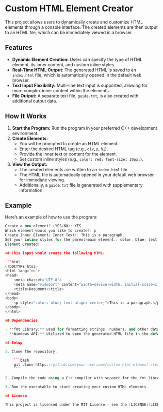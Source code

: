 # Custom HTML Element Creator

This project allows users to dynamically create and customize HTML elements through a console interface. The created elements are then output to an HTML file, which can be immediately viewed in a browser.

## Features

- **Dynamic Element Creation:** Users can specify the type of HTML element, its inner content, and custom inline styles.
- **Real-Time HTML Output:** The generated HTML is saved to an `index.html` file, which is automatically opened in the default web browser.
- **Text Input Flexibility:** Multi-line text input is supported, allowing for more complex inner content within the elements.
- **File Output:** A separate text file, `guide.txt`, is also created with additional output data.

## How It Works

1. **Start the Program:** Run the program in your preferred C++ development environment.
2. **Create Elements:**
   - You will be prompted to create an HTML element.
   - Enter the desired HTML tag (e.g., `div`, `p`, `h1`).
   - Provide the inner text or content for the element.
   - Set custom inline styles (e.g., `color: red; font-size: 20px;`).
3. **View the Output:**
   - The created elements are written to an `index.html` file.
   - The HTML file is automatically opened in your default web browser for immediate viewing.
   - Additionally, a `guide.txt` file is generated with supplementary information.

## Example

Here’s an example of how to use the program:

```cpp
Create a new element? (YES/NO): YES
Which element would you like to create?: p
Create Inner Element/ Inner Text!: This is a paragraph.
Set your inline styles for the parent/main element.: color: blue; text-align: center;
Element Created!

## This input would create the following HTML:

```html
<!DOCTYPE html>
<html lang="en">
<head>
    <meta charset="UTF-8">
    <meta name="viewport" content="width=device-width, initial-scale=1.0">
    <title>Document</title>
</head>
<body>
    <p style="color: blue; text-align: center;">This is a paragraph.</p>
</body>
</html>

## Dependencies

- **fmt Library:** Used for formatting strings, numbers, and other data types in the program.
- **Windows API:** Utilized to open the generated HTML file in the default web browser.

## Setup

1. Clone the repository:

    ```bash
    git clone https://github.com/your-username/custom-html-element-creator.git
    ```

2. Compile the code using a C++ compiler with support for the fmt library.

3. Run the executable to start creating your custom HTML elements.

## License

This project is licensed under the MIT License - see the [LICENSE](LICENSE) file for details.
